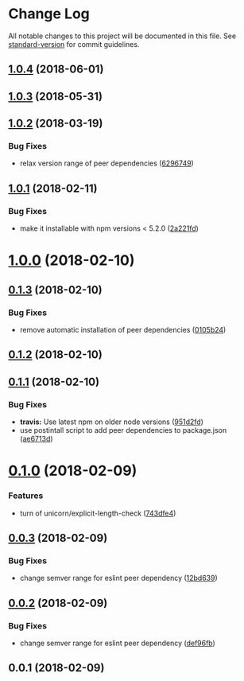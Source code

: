 # Change Log

All notable changes to this project will be documented in this file. See [standard-version](https://github.com/conventional-changelog/standard-version) for commit guidelines.

<a name="1.0.4"></a>
## [1.0.4](https://github.com/micromata/eslint-config-baumeister/compare/1.0.3...1.0.4) (2018-06-01)



<a name="1.0.3"></a>
## [1.0.3](https://github.com/micromata/eslint-config-baumeister/compare/1.0.2...1.0.3) (2018-05-31)



<a name="1.0.2"></a>
## [1.0.2](https://github.com/micromata/eslint-config-baumeister/compare/1.0.1...1.0.2) (2018-03-19)


### Bug Fixes

* relax version range of peer dependencies ([6296749](https://github.com/micromata/eslint-config-baumeister/commit/6296749))



<a name="1.0.1"></a>
## [1.0.1](https://github.com/micromata/eslint-config-baumeister/compare/1.0.0...1.0.1) (2018-02-11)


### Bug Fixes

* make it installable with npm versions < 5.2.0 ([2a221fd](https://github.com/micromata/eslint-config-baumeister/commit/2a221fd))



<a name="1.0.0"></a>
# [1.0.0](https://github.com/micromata/eslint-config-baumeister/compare/0.1.3...1.0.0) (2018-02-10)



<a name="0.1.3"></a>
## [0.1.3](https://github.com/micromata/eslint-config-baumeister/compare/0.1.2...0.1.3) (2018-02-10)


### Bug Fixes

* remove automatic installation of peer dependencies ([0105b24](https://github.com/micromata/eslint-config-baumeister/commit/0105b24))



<a name="0.1.2"></a>
## [0.1.2](https://github.com/micromata/eslint-config-baumeister/compare/0.1.1...0.1.2) (2018-02-10)



<a name="0.1.1"></a>
## [0.1.1](https://github.com/micromata/eslint-config-baumeister/compare/0.1.0...0.1.1) (2018-02-10)


### Bug Fixes

* **travis:** Use latest npm on older node versions ([951d2fd](https://github.com/micromata/eslint-config-baumeister/commit/951d2fd))
* use postintall script to add peer dependencies to package.json ([ae6713d](https://github.com/micromata/eslint-config-baumeister/commit/ae6713d))



<a name="0.1.0"></a>
# [0.1.0](https://github.com/micromata/eslint-config-baumeister/compare/0.0.3...0.1.0) (2018-02-09)


### Features

* turn of unicorn/explicit-length-check ([743dfe4](https://github.com/micromata/eslint-config-baumeister/commit/743dfe4))



<a name="0.0.3"></a>
## [0.0.3](https://github.com/micromata/eslint-config-baumeister/compare/0.0.2...0.0.3) (2018-02-09)


### Bug Fixes

* change semver range for eslint peer dependency ([12bd639](https://github.com/micromata/eslint-config-baumeister/commit/12bd639))



<a name="0.0.2"></a>
## [0.0.2](https://github.com/micromata/eslint-config-baumeister/compare/0.0.1...0.0.2) (2018-02-09)


### Bug Fixes

* change semver range for eslint peer dependency ([def96fb](https://github.com/micromata/eslint-config-baumeister/commit/def96fb))



<a name="0.0.1"></a>
## 0.0.1 (2018-02-09)
